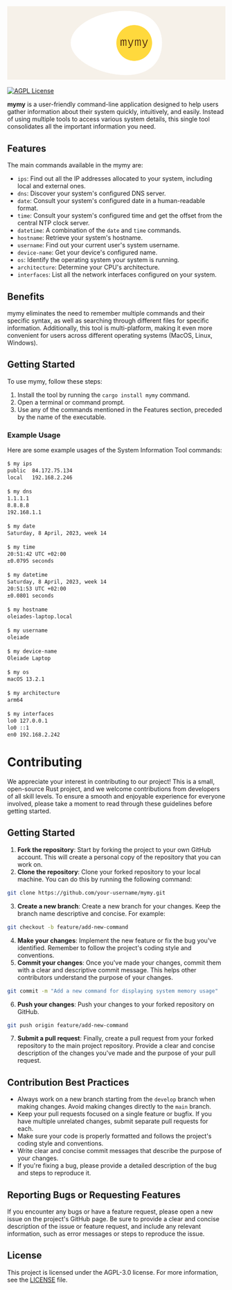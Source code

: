 ![mymy logo](logo.png)

[![AGPL License](https://img.shields.io/badge/license-AGPL-blue.svg)](http://www.gnu.org/licenses/agpl-3.0)

**mymy** is a user-friendly command-line application designed to help users gather information about their system quickly, intuitively, and easily. Instead of using multiple tools to access various system details, this single tool consolidates all the important information you need.

## Features

The main commands available in the mymy are:
- `ips`: Find out all the IP addresses allocated to your system, including local and external ones.
- `dns`: Discover your system's configured DNS server.
- `date`: Consult your system's configured date in a human-readable format.
- `time`: Consult your system's configured time and get the offset from the central NTP clock server.
- `datetime`: A combination of the `date` and `time` commands.
- `hostname`: Retrieve your system's hostname.
- `username`: Find out your current user's system username.
- `device-name`: Get your device's configured name.
- `os`: Identify the operating system your system is running.
- `architecture`: Determine your CPU's architecture.
- `interfaces`: List all the network interfaces configured on your system.

## Benefits

mymy eliminates the need to remember multiple commands and their specific syntax, as well as searching through different files for specific information. Additionally, this tool is multi-platform, making it even more convenient for users across different operating systems (MacOS, Linux, Windows).

## Getting Started

To use mymy, follow these steps:

1. Install the tool by running the `cargo install mymy` command.
2. Open a terminal or command prompt.
3. Use any of the commands mentioned in the Features section, preceded by the name of the executable.

### Example Usage

Here are some example usages of the System Information Tool commands:

```fish
$ my ips
public	84.172.75.134
local	192.168.2.246

$ my dns
1.1.1.1
8.8.8.8
192.168.1.1

$ my date
Saturday, 8 April, 2023, week 14

$ my time
20:51:42 UTC +02:00
±0.0795 seconds

$ my datetime
Saturday, 8 April, 2023, week 14
20:51:53 UTC +02:00
±0.0801 seconds

$ my hostname
oleiades-laptop.local

$ my username
oleiade

$ my device-name
Oleiade Laptop

$ my os
macOS 13.2.1

$ my architecture
arm64

$ my interfaces
lo0 127.0.0.1
lo0 ::1
en0 192.168.2.242
```

# Contributing

We appreciate your interest in contributing to our project! This is a small, open-source Rust project, and we welcome contributions from developers of all skill levels. To ensure a smooth and enjoyable experience for everyone involved, please take a moment to read through these guidelines before getting started.

## Getting Started

1. **Fork the repository**: Start by forking the project to your own GitHub account. This will create a personal copy of the repository that you can work on.
2. **Clone the repository**: Clone your forked repository to your local machine. You can do this by running the following command:
```bash
git clone https://github.com/your-username/mymy.git
```
3. **Create a new branch**: Create a new branch for your changes. Keep the branch name descriptive and concise. For example:
```bash
git checkout -b feature/add-new-command
```
4. **Make your changes**: Implement the new feature or fix the bug you've identified. Remember to follow the project's coding style and conventions.
5. **Commit your changes**: Once you've made your changes, commit them with a clear and descriptive commit message. This helps other contributors understand the purpose of your changes.
```bash
git commit -m "Add a new command for displaying system memory usage"
```
6. **Push your changes**: Push your changes to your forked repository on GitHub.
```bash
git push origin feature/add-new-command
```
7. **Submit a pull request**: Finally, create a pull request from your forked repository to the main project repository. Provide a clear and concise description of the changes you've made and the purpose of your pull request.

## Contribution Best Practices

- Always work on a new branch starting from the `develop` branch when making changes. Avoid making changes directly to the `main` branch.
- Keep your pull requests focused on a single feature or bugfix. If you have multiple unrelated changes, submit separate pull requests for each.
- Make sure your code is properly formatted and follows the project's coding style and conventions.
- Write clear and concise commit messages that describe the purpose of your changes.
- If you're fixing a bug, please provide a detailed description of the bug and steps to reproduce it.

## Reporting Bugs or Requesting Features

If you encounter any bugs or have a feature request, please open a new issue on the project's GitHub page. Be sure to provide a clear and concise description of the issue or feature request, and include any relevant information, such as error messages or steps to reproduce the issue.

## License

This project is licensed under the AGPL-3.0 license. For more information, see the [LICENSE](LICENSE) file.
